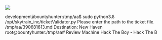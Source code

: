 ![](Maszyny/Linux/BountyHunter/Pasted%20image%2020210730181357.png)

developmentābountyhunter:/tmp/aa$ sudo python3.8 /opt/skytrain_inc/ticketValidator.py
Please enter the path to the ticket file.
/tmp/aa/390681613.md
Destination: New Haven
root@bountyhunter:/tmp/aa#
Review Machine
Hack The Boy - Hack The B
